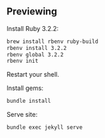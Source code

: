 ## Previewing

Install Ruby 3.2.2:
```sh
brew install rbenv ruby-build
rbenv install 3.2.2
rbenv global 3.2.2
rbenv init
```

Restart your shell.

Install gems:
```sh
bundle install
```

Serve site:
```sh
bundle exec jekyll serve
```
